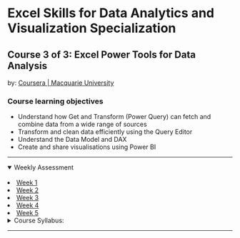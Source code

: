 # Excel Skills for Data Analytics and Visualization Specialization

## Course 3 of 3: Excel Power Tools for Data Analysis<br>
by: <a href="https://www.coursera.org/learn/excel-power-tools" target="_blank">Coursera | Macquarie University</a>

### Course learning objectives
* Understand how Get and Transform (Power Query) can fetch and combine data from a wide range of sources
* Transform and clean data efficiently using the Query Editor
* Understand the Data Model and DAX
* Create and share visualisations using Power BI

<hr>
<details open>
<summary>Weekly Assessment</summary>
  <br>
  <li><a href="https://1drv.ms/x/s!AjU6_8hHCMjkh1Upxwig7e4v-66M?e=RKambX">Week 1</a></li>
  <li><a href="https://1drv.ms/x/s!AjU6_8hHCMjkh1SnOmqH1P1vdxSQ?e=fxeQUl">Week 2</a></li>
  <li><a href="https://1drv.ms/x/s!AjU6_8hHCMjkh1KKJLS9fw7M0c4y?e=5qfc9l">Week 3</a></li>
  <li><a href="https://1drv.ms/x/s!AjU6_8hHCMjkh1EvG9zXOZ0em7bQ?e=y9vEIy">Week 4</a></li>
  <li><a href="https://1drv.ms/x/s!AjU6_8hHCMjkh1P-JRj8-F1lV07M?e=hxgzg1">Week 5</a></li>
</details>

<details>
<summary>Course Syllabus:</summary>
<br>
<table border="1">
    <tr>
        <th>Week</th>
        <th>Syllabus</th>
        <th>Details</th>
    </tr>
    <tr>
        <td>1</td>
        <td>Cleaning and manipulating text</td>
        <td><li>Apply a range of text functions to manipulate and restructure data</li> <li>Solve issues of removing and replacing unwanted characters</li> <li>Develop confidence working with advanced formula techniques and nested functions</li></td>
    </tr>
    <tr>
        <td>2</td>
        <td>Working with numbers and dates</td>
      <td><li>Understand how dates work in Excel</li> <li>Apply a range of functions for converting data to different data types</li> <li>Formulate calculations using more advanced date functions</li></td>
    </tr>
    <tr>
        <td>3</td>
        <td>Defined Names for working more effectively with data</td>
        <td><li>Understand what Named Ranges are and their advantages</li> <li>Demonstrate a range of methods for creating Named Ranges</li> <li>Modify workbooks to use Named Ranges</li></td>
    </tr>
    <tr>
        <td>4</td>
        <td>Tables for automating data manipulation</td>
        <td><li>Understand what tables are and the advantages of using them</li> <li>Know how to convert a range to a table and work effectively with that table</li> <li>Recognise and use structured referencing</li></td>
    </tr>
    <tr>
        <td>5</td>
        <td>Logical and lookup functions</td>
        <td><li>Apply logical functions to correct or transform data</li> <li>Employ a range of logical functions to automate performing different operations under different circumstances</li> <li>Understand how lookup functions can be used to categorise data</li> <li>Solve a variety of problems using lookup functions to match data from different sources</li></td>
    </tr>
</table>
</details>
<hr>
